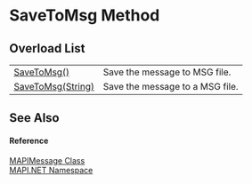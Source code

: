 # SaveToMsg Method


## Overload List
<table>
<tr>
<td><a href="M_MAPI_NET_MAPIMessage_SaveToMsg.md">SaveToMsg()</a></td>
<td>Save the message to MSG file.</td></tr>
<tr>
<td><a href="M_MAPI_NET_MAPIMessage_SaveToMsg_1.md">SaveToMsg(String)</a></td>
<td>Save the message to a MSG file.</td></tr>
</table>

## See Also


#### Reference
<a href="T_MAPI_NET_MAPIMessage.md">MAPIMessage Class</a>  
<a href="N_MAPI_NET.md">MAPI.NET Namespace</a>  
